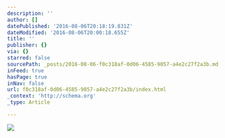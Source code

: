 ```yaml
---
description: ''
author: []
datePublished: '2016-08-06T20:18:19.831Z'
dateModified: '2016-08-06T20:00:18.655Z'
title: ''
publisher: {}
via: {}
starred: false
sourcePath: _posts/2016-08-06-f0c318af-0d06-4585-9057-a4e2c27f2a3b.md
inFeed: true
hasPage: true
inNav: false
url: f0c318af-0d06-4585-9057-a4e2c27f2a3b/index.html
_context: 'http://schema.org'
_type: Article

---
```

![](https://the-grid-user-content.s3-us-west-2.amazonaws.com/6e2d2a13-94a3-4d37-8144-b9891cbd1348.jpg)